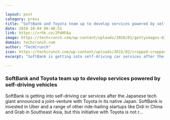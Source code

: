 ```yaml
---

layout: post
category: press
title: "SoftBank and Toyota team up to develop services powered by self-driving vehicles"
date: 2018-10-04 06:48:52
link: https://vrhk.co/2P4HFAa
image: https://techcrunch.com/wp-content/uploads/2018/01/gettyimages-631337836.jpg?w=600
domain: techcrunch.com
author: "TechCrunch"
icon: https://techcrunch.com/wp-content/uploads/2015/02/cropped-cropped-favicon-gradient.png?w=180
excerpt: "SoftBank is getting into self-driving car services after the Japanese tech giant announced a joint-venture with Toyota in its native Japan. SoftBank is invested in Uber and a range of other ride-hailing startups like Didi in China and Grab in Southeast Asia, but this initiative with Toyota is not r…"

---
```


### SoftBank and Toyota team up to develop services powered by self-driving vehicles

SoftBank is getting into self-driving car services after the Japanese tech giant announced a joint-venture with Toyota in its native Japan. SoftBank is invested in Uber and a range of other ride-hailing startups like Didi in China and Grab in Southeast Asia, but this initiative with Toyota is not r…